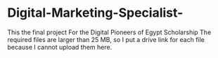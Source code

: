 # Digital-Marketing-Specialist-
This the final project For the Digital Pioneers of Egypt Scholarship
The required files are larger than 25 MB, so I put a drive link for each file because I cannot upload them here. 
